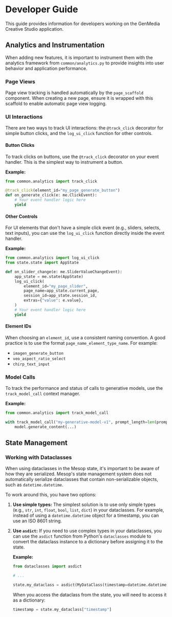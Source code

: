 # Developer Guide

This guide provides information for developers working on the GenMedia Creative Studio application.

## Analytics and Instrumentation

When adding new features, it is important to instrument them with the analytics framework from `common/analytics.py` to provide insights into user behavior and application performance.

### Page Views

Page view tracking is handled automatically by the `page_scaffold` component. When creating a new page, ensure it is wrapped with this scaffold to enable automatic page view logging.

### UI Interactions

There are two ways to track UI interactions: the `@track_click` decorator for simple button clicks, and the `log_ui_click` function for other controls.

#### Button Clicks

To track clicks on buttons, use the `@track_click` decorator on your event handler. This is the simplest way to instrument a button.

**Example:**

```python
from common.analytics import track_click

@track_click(element_id="my_page_generate_button")
def on_generate_click(e: me.ClickEvent):
    # Your event handler logic here
    yield
```

#### Other Controls

For UI elements that don't have a simple click event (e.g., sliders, selects, text inputs), you can use the `log_ui_click` function directly inside the event handler.

**Example:**

```python
from common.analytics import log_ui_click
from state.state import AppState

def on_slider_change(e: me.SliderValueChangeEvent):
    app_state = me.state(AppState)
    log_ui_click(
        element_id="my_page_slider",
        page_name=app_state.current_page,
        session_id=app_state.session_id,
        extras={"value": e.value},
    )
    # Your event handler logic here
    yield
```

#### Element IDs

When choosing an `element_id`, use a consistent naming convention. A good practice is to use the format `page_name_element_type_name`. For example:

*   `imagen_generate_button`
*   `veo_aspect_ratio_select`
*   `chirp_text_input`

### Model Calls

To track the performance and status of calls to generative models, use the `track_model_call` context manager.

**Example:**

```python
from common.analytics import track_model_call

with track_model_call("my-generative-model-v1", prompt_length=len(prompt)):
    model.generate_content(...)
```

## State Management

### Working with Dataclasses

When using dataclasses in the Mesop state, it's important to be aware of how they are serialized. Mesop's state management system does not automatically serialize dataclasses that contain non-serializable objects, such as `datetime.datetime`.

To work around this, you have two options:

1.  **Use simple types:** The simplest solution is to use only simple types (e.g., `str`, `int`, `float`, `bool`, `list`, `dict`) in your dataclasses. For example, instead of using a `datetime.datetime` object for a timestamp, you can use an ISO 8601 string.

2.  **Use `asdict`:** If you need to use complex types in your dataclasses, you can use the `asdict` function from Python's `dataclasses` module to convert the dataclass instance to a dictionary before assigning it to the state.

    **Example:**

    ```python
    from dataclasses import asdict

    # ...

    state.my_dataclass = asdict(MyDataClass(timestamp=datetime.datetime.now()))
    ```

    When you access the dataclass from the state, you will need to access it as a dictionary:

    ```python
    timestamp = state.my_dataclass["timestamp"]
    ```
